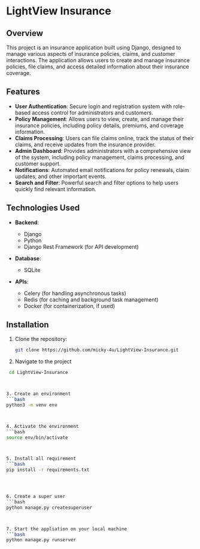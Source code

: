 # LightView Insurance

## Overview

This project is an insurance application built using Django, designed to manage various aspects of insurance policies, claims, and customer interactions. The application allows users to create and manage insurance policies, file claims, and access detailed information about their insurance coverage.

## Features

- **User Authentication**: Secure login and registration system with role-based access control for administrators and customers.
- **Policy Management**: Allows users to view, create, and manage their insurance policies, including policy details, premiums, and coverage information.
- **Claims Processing**: Users can file claims online, track the status of their claims, and receive updates from the insurance provider.
- **Admin Dashboard**: Provides administrators with a comprehensive view of the system, including policy management, claims processing, and customer support.
- **Notifications**: Automated email notifications for policy renewals, claim updates, and other important events.
- **Search and Filter**: Powerful search and filter options to help users quickly find relevant information.

## Technologies Used

- **Backend**:
  - Django
  - Python
  - Django Rest Framework (for API development)



- **Database**:
  - SQLite 

- **APIs**:
 
  - Celery (for handling asynchronous tasks)
  - Redis (for caching and background task management)
  - Docker (for containerization, if used)

## Installation

1. Clone the repository:
   ```bash
   git clone https://github.com/micky-4u/LightView-Insurance.git


2. Navigate to the project
  ```bash
   cd LightView-Insurance



3. Create an environment
  ```bash
  python3 -m venv env



4. Activate the environment
  ```bash
  source env/bin/activate



5. Install all requirement
  ```bash
  pip install -r requirements.txt




6. Create a super user
  ```bash
  python manage.py createsuperuser



7. Start the appliation on your local machine
  ```bash
  python manage.py runserver


